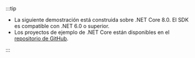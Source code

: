 :::tip

- La siguiente demostración está construida sobre .NET Core 8.0. El SDK es compatible con .NET 6.0 o superior.
- Los proyectos de ejemplo de .NET Core están disponibles en el [repositorio de GitHub](https://github.com/logto-io/csharp).

:::
